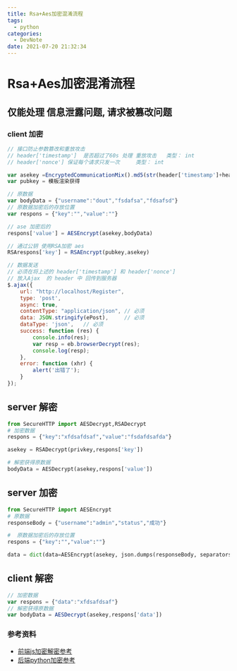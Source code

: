 ```yaml
---
title: Rsa+Aes加密混淆流程
tags:
  - python
categories:
  - DevNote 
date: 2021-07-20 21:32:34
---
```


# Rsa+Aes加密混淆流程

## 仅能处理 信息泄露问题, 请求被篡改问题 

### client 加密
```js
// 接口防止参数篡改和重放攻击
// header['timestamp']  是否超过了60s 处理 重放攻击   类型： int
// header['nonce'] 保证每个请求只发一次     类型： int

var asekey =EncryptedCommunicationMix().md5(str(header['timestamp']+header['nonce']+任意长度随机字母数字组合))
var pubkey = 模板渲染获得

// 原数据 
var bodyData = {"username":"dout","fsdafsa","fdsafsd"}
// 原数据加密后的存放位置
var respons = {"key":"","value":""}

// ase 加密后的
respons['value'] = AESEncrypt(asekey,bodyData)

// 通过公钥 使用RSA加密 aes
RSArespons['key'] = RSAEncrypt(pubkey,asekey)

// 数据发送
// 必须在将上述的 header['timestamp'] 和 header['nonce']  
// 放入Ajax  的 header 中 回传到服务器
$.ajax({
    url: "http://localhost/Register",
    type: 'post',
    async: true,
    contentType: "application/json", // 必须
    data: JSON.stringify(ePost),     // 必须
    dataType: 'json',   // 必须
    success: function (res) {
        console.info(res);
        var resp = eb.browserDecrypt(res);
        console.log(resp);
    },
    error: function (xhr) {
        alert('出错了');
    }
});

```

## server 解密
```python
from SecureHTTP import AESDecrypt,RSADecrypt
# 加密数据
respons = {"key":"xfdsafdsaf","value":"fsdafdsafda"}

asekey = RSADecrypt(privkey,respons['key'])

# 解密获得原数据
bodyData = AESDecrypt(asekey,respons['value'])
```

## server 加密  
```python
from SecureHTTP import AESEncrypt
# 原数据
responseBody = {"username":"admin","status","成功"}

#  原数据加密后的存放位置
respons = {"key":"","value":""}

data = dict(data=AESEncrypt(asekey, json.dumps(responseBody, separators=(',', ':')), output_type="str")))
```

## client 解密
```js
// 加密数据
var respons = {"data":"xfdsafdsaf"}
// 解密获得原数据
var bodyData = AESDecrypt(asekey,respons['data'])
```

### 参考资料
- [前端js加密解密参考](https://github.com/staugur/SecureHTTP.js)
- [后端python加密参考](https://github.com/staugur/Python-SecureHTTP)